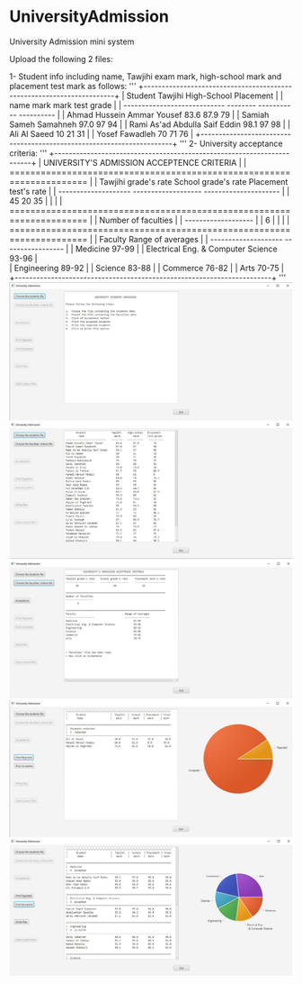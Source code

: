 # UniversityAdmission
University Admission mini system

Upload the following 2 files:

1- Student info including name, Tawjihi exam mark, high-school mark and placement test mark as follows:
'''
   +----------------------------------------------------------------------+
   |        Student                  Tawjihi    High-School   Placement   |
   |          name                     mark         mark      test grade  |
   | ----------------------------    --------   -----------    ---------- |
   | Ahmad Hussein Ammar Yousef         83.6        87.9          79      |
   | Samiah Sameh Samahneh              97.0        97            94      |
   | Rami As'ad Abdulla Saif Eddin      98.1        97            98      |
   | Ali Al Saeed                       10          21            31      |
   | Yosef Fawadleh                     70          71            76      |
   +----------------------------------------------------------------------+
'''
2- University acceptance criteria:
'''
   +-----------------------------------------------------------------------+
   |             UNIVERSITY'S ADMISSION ACCEPTENCE CRITERIA                |
   | ===================================================================== |
   | Tawjihi grade's rate    School grade's rate     Placement test's rate |
   | --------------------    -------------------     --------------------- |
   |        45                        20                  35               |
   |                                                                       |
   | ===================================================================== |
   | Number of faculties                                                   |
   | -------------------                                                   |
   |         6                                                             |
   |                                                                       |
   | ===================================================================== |
   | Faculty                                  Range of averages            |
   | --------------------                     -----------------            |
   | Medicine                                       97-99                  |
   | Electrical Eng. & Computer Science             93-96                  |          
   | Engineering                                    89-92                  |
   | Science                                        83-88                  |
   | Commerce                                       76-82                  |
   | Arts                                           70-75                  |
   +-----------------------------------------------------------------------+
'''
![](https://github.com/mhmdar/UniversityAdmission/blob/master/Capture1.JPG)
![](https://github.com/mhmdar/UniversityAdmission/blob/master/Capture2.JPG)
![](https://github.com/mhmdar/UniversityAdmission/blob/master/Capture3.JPG)
![](https://github.com/mhmdar/UniversityAdmission/blob/master/Capture4.JPG)
![](https://github.com/mhmdar/UniversityAdmission/blob/master/Capture5.JPG)
